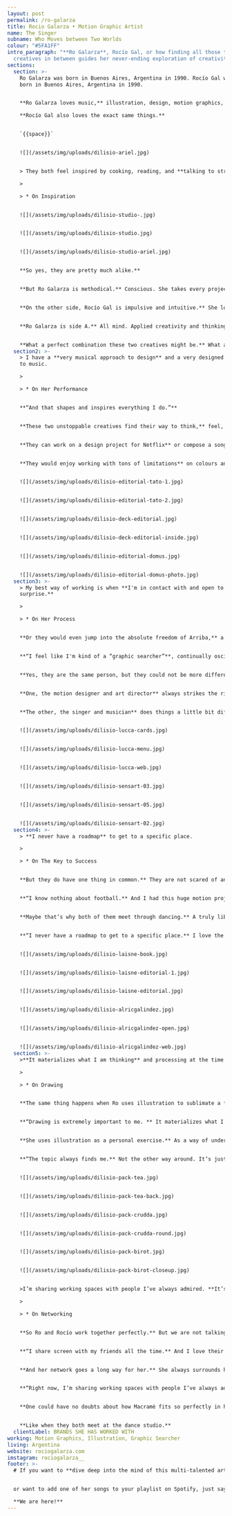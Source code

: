 ```yaml
---
layout: post
permalink: /ro-galarza
title: Rocio Galarza • Motion Graphic Artist
name: The Singer
subname: Who Moves between Two Worlds
colour: "#5FA1FF"
intro_paragraph: "**Ro Galarza**, Rocío Gal, or how finding all those talented
  creatives in between guides her never-ending exploration of creativity."
sections:
  section: >-
    Ro Galarza was born in Buenos Aires, Argentina in 1990. Rocío Gal was also
    born in Buenos Aires, Argentina in 1990. 


    **Ro Galarza loves music,** illustration, design, motion graphics, and working with colleagues and friends on different projects.  

    **Rocío Gal also loves the exact same things.**


    `{{space}}`


    ![](/assets/img/uploads/dilisio-ariel.jpg)


    > They both feel inspired by cooking, reading, and **talking to strangers on the street**.

    >

    > * On Inspiration


    ![](/assets/img/uploads/dilisio-studio-.jpg)


    ![](/assets/img/uploads/dilisio-studio.jpg)


    ![](/assets/img/uploads/dilisio-studio-ariel.jpg)


    **So yes, they are pretty much alike.**


    **But Ro Galarza is methodical.** Conscious. She takes every project to the pixel-perfect level.


    **On the other side, Rocío Gal is impulsive and intuitive.** She loves experimenting and doesn't care for perfection at all.


    **Ro Galarza is side A.** All mind. Applied creativity and thinking. Rocío Gal is side B. All heart. Pure passion and no consequences.


    **What a perfect combination these two creatives might be.** What a perfect combination, they are.
  section2: >-
    > I have a **very musical approach to design** and a very designed approach
    to music.

    >

    > * On Her Performance


    **“And that shapes and inspires everything I do.”**


    **These two unstoppable creatives find their way to think,** feel, create and live together. They share their desk, their musical instruments, and their skin.


    **They can work on a design project for Netflix** or compose a song about fire and anxiety. 


    **They would enjoy working with tons of limitations** on colours and shapes to create a motion film to present Museo Moderno of Buenos Aires’s new font.


    ![](/assets/img/uploads/dilisio-editorial-tato-1.jpg)


    ![](/assets/img/uploads/dilisio-editorial-tato-2.jpg)


    ![](/assets/img/uploads/dilisio-deck-editorial.jpg)


    ![](/assets/img/uploads/dilisio-deck-editorial-inside.jpg)


    ![](/assets/img/uploads/dilisio-editorial-domus.jpg)


    ![](/assets/img/uploads/dilisio-editorial-domus-photo.jpg)
  section3: >-
    > My best way of working is when **I'm in contact with and open to
    surprise.**

    >

    > * On Her Process


    **Or they would even jump into the absolute freedom of Arriba,** a personal project involving shooting, editing, choreography, costume design, dancing, and more.


    **“I feel like I'm kind of a “graphic searcher”**, continually oscillating between experimentation and structure. My best way of working is when I'm in contact with and open to surprise.”


    **Yes, they are the same person, but they could not be more different.**


    **One, the motion designer and art director** always strikes the right balance between emotion and precision.


    **The other, the singer and musician** does things a little bit differently. When she composes, emotion and expression are the stars. The singer in her doesn't care for perfection, she just needs us to feel. And she achieves that goal, every single time.


    ![](/assets/img/uploads/dilisio-lucca-cards.jpg)


    ![](/assets/img/uploads/dilisio-lucca-menu.jpg)


    ![](/assets/img/uploads/dilisio-lucca-web.jpg)


    ![](/assets/img/uploads/dilisio-sensart-03.jpg)


    ![](/assets/img/uploads/dilisio-sensart-05.jpg)


    ![](/assets/img/uploads/dilisio-sensart-02.jpg)
  section4: >-
    > **I never have a roadmap** to get to a specific place.

    >

    > * On The Key to Success


    **But they do have one thing in common.** They are not scared of any project. They might know it by heart, or have never heard a word of it, but they will always take chances and go for it. Like the time Ro was asked to work on an Adidas project for Copa América.


    **“I know nothing about football.** And I had this huge motion project in which I had to create an animation for the Argentinean National Football Team and one for the Colombian one. So I bought a beer, played some tango, and started working on it. A few days later I did the same for Colombia. Different music and drink. Same process.”


    **Maybe that’s why both of them meet through dancing.** A truly liberating exercise in which the passion-focused musician and the pixel-perfect designer can have fun, relax, experiment and realize they share more than a heart and a mind. They share an impulse. A way of thinking, doing, and creating.


    **“I never have a roadmap to get to a specific place.** I love the idea of surprise guiding my process and inspiring me. I just set limits here and there and work based on that. That’s a system I use for everything I do.”


    ![](/assets/img/uploads/dilisio-laisne-book.jpg)


    ![](/assets/img/uploads/dilisio-laisne-editorial-1.jpg)


    ![](/assets/img/uploads/dilisio-laisne-editorial.jpg)


    ![](/assets/img/uploads/dilisio-alricgalindez.jpg)


    ![](/assets/img/uploads/dilisio-alricgalindez-open.jpg)


    ![](/assets/img/uploads/dilisio-alricgalindez-web.jpg)
  section5: >-
    >**It materializes what I am thinking** and processing at the time.

    > 

    > * On Drawing


    **The same thing happens when Ro uses illustration to sublimate a feeling.


    **“Drawing is extremely important to me. ** It materializes what I am thinking and processing at the time. Something that makes me uncomfortable. Or even something that makes me laugh.”


    **She uses illustration as a personal exercise.** As a way of understanding and making sense of a reality that somehow eludes her. Months could go by without her even drawing a line. But when she needs it. It’s always there. Illustration always helps her navigate different topics and sensations, like anxiety, an emotional estate, or current events that are too huge for her to embrace, like the environmental crisis in the Amazon or an election process in a faraway country.


    **“The topic always finds me.** Not the other way around. It’s just a feeling that’s immediately translated into a sketch. And maybe a few animated frames afterward.”


    ![](/assets/img/uploads/dilisio-pack-tea.jpg)


    ![](/assets/img/uploads/dilisio-pack-tea-back.jpg)


    ![](/assets/img/uploads/dilisio-pack-crudda.jpg)


    ![](/assets/img/uploads/dilisio-pack-crudda-round.jpg)


    ![](/assets/img/uploads/dilisio-pack-birot.jpg)


    ![](/assets/img/uploads/dilisio-pack-birot-closeup.jpg)


    >I’m sharing working spaces with people I’ve always admired. **It’s like a non-stop learning process**.

    > 

    > * On Networking


    **So Ro and Rocío work together perfectly.** But we are not talking about just two people in this one-body team. She always shares her work with colleagues and friends.


    **“I share screen with my friends all the time.** And I love their criticism. I could change a whole project if a person I trust and respect gives me a completely different point of view and makes me think…”


    **And her network goes a long way for her.** She always surrounds herself with people she looks up to, both in design and music.


    **“Right now, I’m sharing working spaces with people I’ve always admired.** I have no words to describe how that feels to me. It’s like a non-stop learning process.”


    **One could have no doubts about how Macramè fits so perfectly in her life.** An ecosystem full of multi-talented creatives. A global network of completely different souls always finding their way to make stories come to life. A unique universe in which Ro Galarza -the motion artist- and Rocío Gal -the singer- and all those fantastic creatives in between can feel at home.


    **Like when they both meet at the dance studio.**
  clientLabel: BRANDS SHE HAS WORKED WITH
working: Motion Graphics, Illustration, Graphic Searcher
living: Argentina
website: rociogalarza.com
imstagram: rociogalarza__
footer: >-
  # If you want to **dive deep into the mind of this multi-talented artist**


  or want to add one of her songs to your playlist on Spotify, just say the word.\

  **We are here!**
---
```

